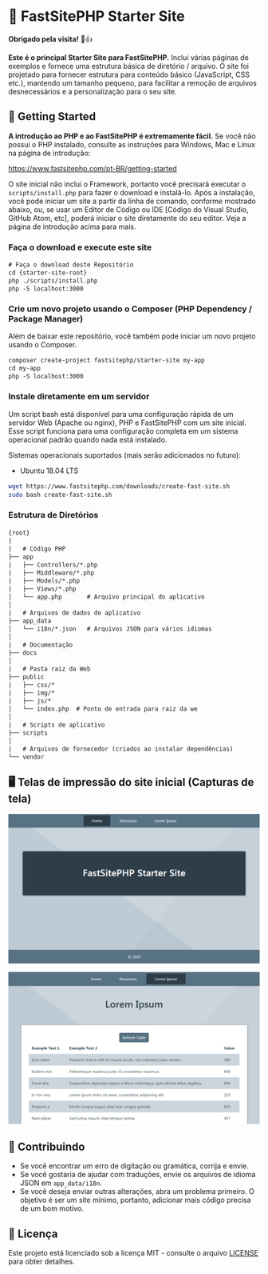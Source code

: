 # 🌟 FastSitePHP Starter Site

**Obrigado pela visita!** 🌠👍

**Este é o principal Starter Site para FastSitePHP.** Inclui várias páginas de exemplos e fornece uma estrutura básica de diretório / arquivo. O site foi projetado para fornecer estrutura para conteúdo básico (JavaScript, CSS etc.), mantendo um tamanho pequeno, para facilitar a remoção de arquivos desnecessários e a personalização para o seu site.

## :rocket: Getting Started

**A introdução ao PHP e ao FastSitePHP é extremamente fácil.** Se você não possui o PHP instalado, consulte as instruções para Windows, Mac e Linux na página de introdução:

https://www.fastsitephp.com/pt-BR/getting-started

O site inicial não inclui o Framework, portanto você precisará executar o `scripts/install.php` para fazer o download e instalá-lo. Após a instalação, você pode iniciar um site a partir da linha de comando, conforme mostrado abaixo, ou, se usar um Editor de Código ou IDE [Código do Visual Studio, GitHub Atom, etc], poderá iniciar o site diretamente do seu editor. Veja a página de introdução acima para mais.

### Faça o download e execute este site

~~~text
# Faça o download deste Repositório
cd {starter-site-root}
php ./scripts/install.php
php -S localhost:3000
~~~

### Crie um novo projeto usando o Composer (PHP Dependency / Package Manager)

Além de baixar este repositório, você também pode iniciar um novo projeto usando o Composer.

~~~text
composer create-project fastsitephp/starter-site my-app
cd my-app
php -S localhost:3000
~~~

### Instale diretamente em um servidor

Um script bash está disponível para uma configuração rápida de um servidor Web (Apache ou nginx), PHP e FastSitePHP com um site inicial. Esse script funciona para uma configuração completa em um sistema operacional padrão quando nada está instalado.

Sistemas operacionais suportados (mais serão adicionados no futuro):

* Ubuntu 18.04 LTS

~~~bash
wget https://www.fastsitephp.com/downloads/create-fast-site.sh
sudo bash create-fast-site.sh
~~~

### Estrutura de Diretórios

```text
{root}
|
|   # Código PHP
├── app
|   ├── Controllers/*.php
|   ├── Middleware/*.php
|   ├── Models/*.php
|   ├── Views/*.php
│   └── app.php       # Arquivo principal do aplicativo
│
|   # Arquivos de dados do aplicativo
├── app_data
│   └── i18n/*.json   # Arquivos JSON para vários idiomas
│
|   # Documentação
├── docs
│
|   # Pasta raiz da Web
├── public
|   ├── css/*
|   ├── img/*
|   ├── js/*
│   └── index.php  # Ponto de entrada para raiz da we
│
|   # Scripts de aplicativo
├── scripts
│
|   # Arquivos de fornecedor (criados ao instalar dependências)
└── vendor
```

## :desktop_computer: Telas de impressão do site inicial (Capturas de tela)

![Página inicial do site inicial](https://raw.githubusercontent.com/fastsitephp/static-files/master/img/starter_site/2019-06-17/home-page.png)

![Página de exemplo do site inicial](https://raw.githubusercontent.com/fastsitephp/static-files/master/img/starter_site/2019-06-17/data-page.png)

## :handshake: Contribuindo

* Se você encontrar um erro de digitação ou gramática, corrija e envie.
* Se você gostaria de ajudar com traduções, envie os arquivos de idioma JSON em `app_data/i18n`.
* Se você deseja enviar outras alterações, abra um problema primeiro. O objetivo é ser um site mínimo, portanto, adicionar mais código precisa de um bom motivo.

## :memo: Licença

Este projeto está licenciado sob a licença MIT - consulte o arquivo [LICENSE](../LICENSE) para obter detalhes.
